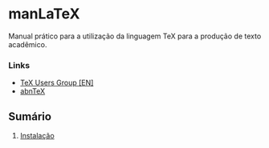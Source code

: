 # manLaTeX
Manual prático para a utilização da linguagem TeX para a produção de texto acadêmico.

### Links
* [TeX Users Group [EN]](https://tug.org/index.html)
* [abnTeX](https://www.abntex.net.br/)

## Sumário
1. [Instalação](install.md)
